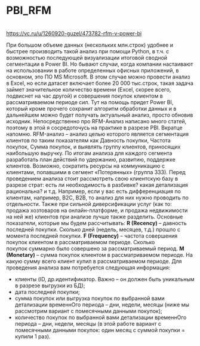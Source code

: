 # PBI_RFM

<br> https://vc.ru/u/1260920-guzel/473782-rfm-v-power-bi

При большом объеме данных (нескольких млн.строк) удобнее и быстрее производить такой анализ при помощи Python, в т.ч. с возможностью последующей визуализации итоговой сводной сегментации в Power BI. Но бывают случаи, когда компании настаивают на использовании в работе определенных офисных приложений, в основном, это ПО MS Microsoft. В этом случае можно провести анализ в Excel, но если датасет включает более 20 000 тыс.строк, такая задача займет значительное количество времени (Excel, скорее всего, подвиснет на час другой) и совершения покупок клиентом в рассматриваемом периоде сил. 
Тут на помощь придет Power BI, который кроме прочего сохранит алгоритм обработки данных и в дальнейшем можно будет получать актуальный анализ, просто обновив исходник.
Непосредственно про RFM-Анализ написано много статей, поэтому в этой я сосредоточусь на практике в разрезе PBI. 
Вкратце напомню.
RFM-анализ – анализ целью которого является сегментация клиентов по таким показателям как Давность покупки, Частота покупок, Сумма покупок, и выявлять группу клиентов, приносящих наибольшую выручку. По итогам анализа для каждого сегмента разработать план действий по удержанию, развитию, поддержке клиентов. Возможно, сократить ресурсы на коммуникацию с клиентами, попавшими в сегмент «Потерянных» (группа 333).
Перед проведением анализа стоит рассмотреть свою клиентскую базу в разрезе страт:  есть ли  необходимость в разбивке? какая детализация рациональна? и т.д. Например, если у вас есть дифференциация по клиентам, например, B2C, B2B, то анализ для них нужно проводить по отдельности. Также при сильной диверсификации услуг (как то: продажа хозтоваров на онлайн-платформе, и продажа недвижимости на ней же) клиентов при анализе лучше также разделить. 
Основные показатели, которые мы будем рассчитывать:
**R (Recency)** – давность последней покупки. Сколько дней (недель, месяцев, т.д.) прошло с  
                         момента последней покупки. 
**F (Frequency)** – частота совершения покупок клиентом в рассматриваемом периоде. Сколько      
                           покупок суммарно было совершено за рассматриваемый период.
**M (Monetary)** – сумма покупок клиентом в рассматриваемом периоде. На какую сумму всего 
                          клиент купил в рассматриваемом периоде.
Для проведения анализа вам потребуется следующая информация:
- клиенты (ID, др.идентификатор. Важно – он должен быть уникальным в разрезе выгрузки из БД);
- дата последней покупки;
- сумма покупок или выгрузка покупок по выбранной вами детализации временнОго периода – дни, недели, месяцы (ниже мы рассмотрим вариант с помесячными данными покупок); 
- количество покупок по выбранной вами детализации временнОго периода – дни, недели, месяцы (в этой работе вариант с помесячными данными покупок: один месяц с суммой покупки = купили 1 раз).
